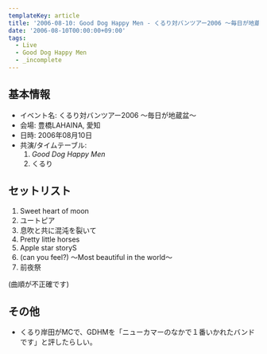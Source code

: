```yaml
---
templateKey: article
title: '2006-08-10: Good Dog Happy Men - くるり対バンツアー2006 ～毎日が地蔵盆～ at 豊橋LAHAINA'
date: '2006-08-10T00:00:00+09:00'
tags:
  - Live
  - Good Dog Happy Men
  - _incomplete
---
```

## 基本情報

* イベント名: くるり対バンツアー2006 ～毎日が地蔵盆～
* 会場: 豊橋LAHAINA, 愛知
* 日時: 2006年08月10日
* 共演/タイムテーブル:
  1. *Good Dog Happy Men*
  1. くるり

## セットリスト

1. Sweet heart of moon
1. ユートピア
1. 息吹と共に混沌を裂いて
1. Pretty little horses
1. Apple star storyS
1. (can you feel?) ～Most beautiful in the world～
1. 前夜祭

(曲順が不正確です)

## その他

* くるり岸田がMCで、GDHMを「ニューカマーのなかで１番いかれたバンドです」と評したらしい。
